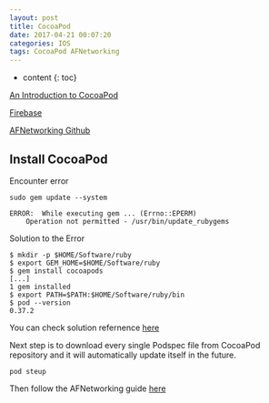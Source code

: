 ```yaml
---
layout: post
title: CocoaPod 
date: 2017-04-21 00:07:20
categories: IOS
tags: CocoaPod AFNetworking
---
```

* content
{: toc}



[An Introduction to CocoaPod](https://www.youtube.com/watch?annotation_id=annotation_3829863845&feature=iv&src_vid=iMkifTEaefE&v=iEAjvNRdZa0)

[Firebase](https://firebase.google.com/docs/ios/setup)

[AFNetworking Github](https://github.com/AFNetworking/AFNetworking)

## Install CocoaPod

Encounter error
```
sudo gem update --system

ERROR:  While executing gem ... (Errno::EPERM)
    Operation not permitted - /usr/bin/update_rubygems

```

Solution to the Error

```
$ mkdir -p $HOME/Software/ruby
$ export GEM_HOME=$HOME/Software/ruby
$ gem install cocoapods
[...]
1 gem installed
$ export PATH=$PATH:$HOME/Software/ruby/bin
$ pod --version
0.37.2
```
You can check solution refernence [here](https://github.com/CocoaPods/CocoaPods/issues/3692)

Next step is to download every single Podspec file from CocoaPod repository and 
it will automatically update itself in the future. 

```
pod steup

```

Then follow the AFNetworking guide [here](https://github.com/AFNetworking/AFNetworking/wiki/Getting-Started-with-AFNetworking)




